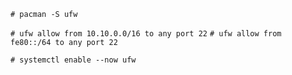 
`# pacman -S ufw`

`# ufw allow from 10.10.0.0/16 to any port 22`
`# ufw allow from fe80::/64 to any port 22`

`# systemctl enable --now ufw`
